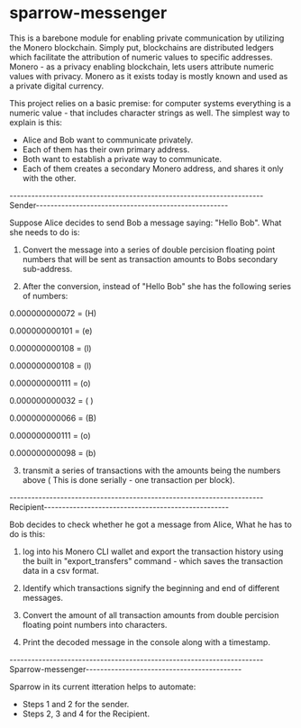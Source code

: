 # sparrow-messenger

This is a barebone module for enabling private communication by utilizing the Monero blockchain. Simply put, blockchains are distributed ledgers which facilitate the attribution of numeric values to specific addresses. Monero - as a privacy enabling blockchain, lets users attribute numeric values with privacy. Monero as it exists today is mostly known and used as a private digital currency.

This project relies on a basic premise: for computer systems everything is a numeric value - that includes character strings as well. The simplest way to explain is this:

- Alice and Bob want to communicate privately.
- Each of them has their own primary address.
- Both want to establish a private way to communicate.
- Each of them creates a secondary Monero address, and shares it only with the other.


----------------------------------------------------------------------Sender-----------------------------------------------------

Suppose Alice decides to send Bob a message saying:  "Hello Bob". What she needs to do is:

1.  Convert the message into a series of double percision floating point numbers that will be sent as transaction amounts to Bobs secondary sub-address.

2.  After the conversion, instead of "Hello Bob" she has the following series of numbers:

0.000000000072  = (H)

0.000000000101  = (e)

0.000000000108  = (l)

0.000000000108  = (l)

0.000000000111  = (o)

0.000000000032  = ( )

0.000000000066  = (B)

0.000000000111  = (o)

0.000000000098  = (b)


3. transmit a series of transactions with the amounts being the numbers above ( This is done serially - one transaction per block).


----------------------------------------------------------------------Recipient---------------------------------------------------

Bob decides to check whether he got a message from Alice, What he has to do is this:

1.  log into his Monero CLI wallet and export the transaction history using the built in  "export_transfers" command - which saves the transaction data in a csv format.

2.  Identify which transactions signify the beginning and end of different messages.

3.  Convert the amount of all transaction amounts from double percision floating point numbers into characters.

4.  Print the decoded message in the console along with a timestamp.

----------------------------------------------------------------------Sparrow-messenger-------------------------------------------

Sparrow in its current itteration helps to automate:

- Steps 1 and 2 for the sender.
- Steps 2, 3 and 4 for the Recipient.

